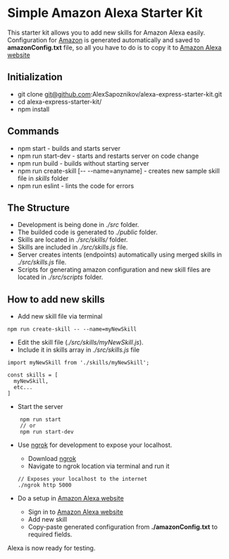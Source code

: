 # Simple Amazon Alexa Starter Kit

This starter kit allows you to add new skills for Amazon Alexa easily. <br>
Configuration for <a href="https://developer.amazon.com/alexa">Amazon</a>
is generated automatically and saved to **amazonConfig.txt** file,
so all you have to do is to copy it to <a href="https://developer.amazon.com/alexa">Amazon Alexa website</a>

## Initialization
- git clone git@github.com:AlexSapoznikov/alexa-express-starter-kit.git
- cd alexa-express-starter-kit/
- npm install

## Commands
- npm start - builds and starts server
- npm run start-dev - starts and restarts server on code change
- npm run build - builds without starting server
- npm run create-skill [-- --name=anyname] - creates new sample skill file in *skills* folder
- npm run eslint - lints the code for errors

## The Structure

- Development is being done in *./src* folder.
- The builded code is generated to *./public* folder.
- Skills are located in *./src/skills/* folder.
- Skills are included in *./src/skills.js* file.
- Server creates intents (endpoints) automatically using merged skills in *./src/skills.js* file.
- Scripts for generating amazon configuration and new skill files are located in *./src/scripts* folder.

## How to add new skills

- Add new skill file via terminal
```
npm run create-skill -- --name=myNewSkill
```
- Edit the skill file (*./src/skills/myNewSkill.js*).
- Include it in skills array in *./src/skills.js* file

```
import myNewSkill from './skills/myNewSkill';

const skills = [
  myNewSkill,
  etc...
]
```
- Start the server
```
    npm run start
    // or
    npm run start-dev
```

- Use <a href="https://ngrok.com/">ngrok</a> for development to expose your localhost.
    - Download <a href="https://ngrok.com/">ngrok</a>
    - Navigate to ngrok location via terminal and run it
    ```
    // Exposes your localhost to the internet
    ./ngrok http 5000
    ```

- Do a setup in <a href="https://developer.amazon.com/alexa">Amazon Alexa website</a>
    - Sign in to <a href="https://developer.amazon.com/alexa">Amazon Alexa website</a>
    - Add new skill
    - Copy-paste generated configuration from **./amazonConfig.txt** to required fields.
    
Alexa is now ready for testing.
